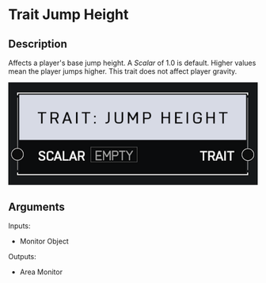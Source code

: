 # Trait Jump Height

## Description

Affects a player's base jump height. A _Scalar_ of 1.0 is default. Higher values mean the player jumps higher. This trait does not affect player gravity.

![Area Monitor](../../.gitbook/assets/images/scripting/traits/trait-jump-height.png)

## Arguments

Inputs:

* Monitor Object

Outputs:

* Area Monitor
